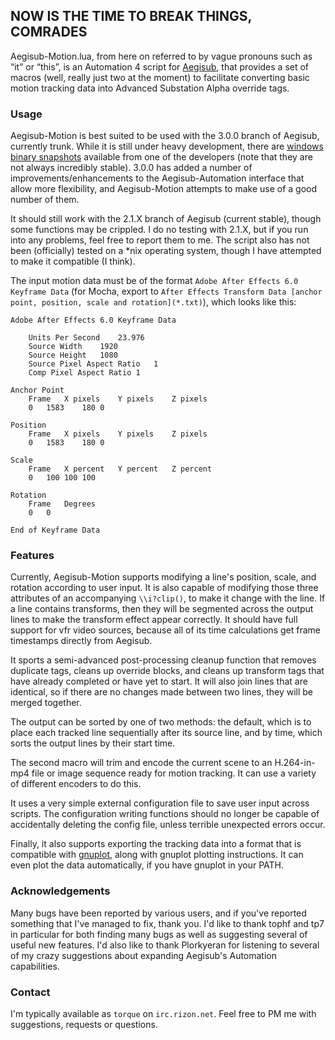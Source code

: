 ﻿NOW IS THE TIME TO BREAK THINGS, COMRADES
-----------------------------------------

Aegisub-Motion.lua, from here on referred to by vague pronouns such as “it” or “this”, is an Automation 4 script for [Aegisub](http://www.aegisub.org/), that provides a set of macros (well, really just two at the moment) to facilitate converting basic motion tracking data into Advanced Substation Alpha override tags.

### Usage ###

Aegisub-Motion is best suited to be used with the 3.0.0 branch of Aegisub, currently trunk. While it is still under heavy development, there are [windows binary snapshots](http://plorkyeran.com/aegisub/) available from one of the developers (note that they are not always incredibly stable). 3.0.0 has added a number of improvements/enhancements to the Aegisub-Automation interface that allow more flexibility, and Aegisub-Motion attempts to make use of a good number of them.

It should still work with the 2.1.X branch of Aegisub (current stable), though some functions may be crippled. I do no testing with 2.1.X, but if you run into any problems, feel free to report them to me. The script also has not been (officially) tested on a *nix operating system, though I have attempted to make it compatible (I think).

The input motion data must be of the format `Adobe After Effects 6.0 Keyframe Data` (for Mocha, export to `After Effects Transform Data [anchor point, position, scale and rotation](*.txt)`), which looks like this:

    Adobe After Effects 6.0 Keyframe Data
    
    	Units Per Second	23.976
    	Source Width	1920
    	Source Height	1080
    	Source Pixel Aspect Ratio	1
    	Comp Pixel Aspect Ratio	1
    
    Anchor Point
    	Frame	X pixels	Y pixels	Z pixels
    	0	1583	180	0
    
    Position
    	Frame	X pixels	Y pixels	Z pixels
    	0	1583	180	0
    
    Scale
    	Frame	X percent	Y percent	Z percent
    	0	100	100	100
    
    Rotation
    	Frame	Degrees
    	0	0
    
    End of Keyframe Data

### Features ###

Currently, Aegisub-Motion supports modifying a line's position, scale, and rotation according to user input. It is also capable of modifying those three attributes of an accompanying `\\i?clip()`, to make it change with the line. If a line contains transforms, then they will be segmented across the output lines to make the transform effect appear correctly. It should have full support for vfr video sources, because all of its time calculations get frame timestamps directly from Aegisub.

It sports a semi-advanced post-processing cleanup function that removes duplicate tags, cleans up override blocks, and cleans up transform tags that have already completed or have yet to start. It will also join lines that are identical, so if there are no changes made between two lines, they will be merged together.

The output can be sorted by one of two methods: the default, which is to place each tracked line sequentially after its source line, and by time, which sorts the output lines by their start time.

The second macro will trim and encode the current scene to an H.264-in-mp4 file or image sequence ready for motion tracking. It can use a variety of different encoders to do this.

It uses a very simple external configuration file to save user input across scripts. The configuration writing functions should no longer be capable of accidentally deleting the config file, unless terrible unexpected errors occur.

Finally, it also supports exporting the tracking data into a format that is compatible with [gnuplot](http://www.gnuplot.info/), along with gnuplot plotting instructions. It can even plot the data automatically, if you have gnuplot in your PATH.

### Acknowledgements ###

Many bugs have been reported by various users, and if you've reported something that I've managed to fix, thank you. I'd like to thank tophf and tp7 in particular for both finding many bugs as well as suggesting several of useful new features. I'd also like to thank Plorkyeran for listening to several of my crazy suggestions about expanding Aegisub's Automation capabilities.

### Contact ###

I'm typically available as `torque` on `irc.rizon.net`. Feel free to PM me with suggestions, requests or questions.